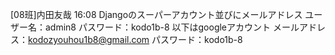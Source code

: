 
[08班]内田友哉  16:08
Djangoのスーパーアカウント並びにメールアドレス
ユーザー名：admin8
パスワード：kodo1b-8
以下はgoogleアカウント
メールアドレス：kodozyouhou1b8@gmail.com
パスワード：kodo1b-8 
